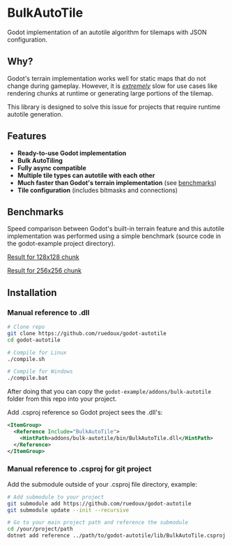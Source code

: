 # BulkAutoTile

Godot implementation of an autotile algorithm for tilemaps with JSON configuration.

## Why?

Godot's terrain implementation works well for static maps that do not change during gameplay. However, it is [_extremely_](#benchmarks) slow for use cases like rendering chunks at runtime or generating large portions of the tilemap.

This library is designed to solve this issue for projects that require runtime autotile generation.

## Features

- **Ready-to-use Godot implementation**
- **Bulk AutoTiling**
- **Fully async compatible**
- **Multiple tile types can autotile with each other**
- **Much faster than Godot's terrain implementation** (see [benchmarks](#benchmarks))
- **Tile configuration** (includes bitmasks and connections)

## Benchmarks

Speed comparison between Godot's built-in terrain feature and this autotile implementation was performed using a simple benchmark (source code in the godot-example project directory).

[Result for 128x128 chunk](https://github.com/ruedoux/godot-autotile/tree/main/godot-example/benchmark-result-128.txt)

[Result for 256x256 chunk](https://github.com/ruedoux/godot-autotile/tree/main/godot-example/benchmark-result-256.txt)

## Installation

### Manual reference to .dll

```bash
# Clone repo
git clone https://github.com/ruedoux/godot-autotile
cd godot-autotile

# Compile for Linux
./compile.sh

# Compile for Windows
./compile.bat
```

After doing that you can copy the `godot-example/addons/bulk-autotile` folder from this repo into your project.

Add .csproj reference so Godot project sees the .dll's:

```xml
<ItemGroup>
  <Reference Include="BulkAutoTile">
    <HintPath>addons/bulk-autotile/bin/BulkAutoTile.dll</HintPath>
  </Reference>
</ItemGroup>
```

### Manual reference to .csproj for git project

Add the submodule outside of your .csproj file directory, example:

```bash
# Add submodule to your project
git submodule add https://github.com/ruedoux/godot-autotile
git submodule update --init --recursive

# Go to your main project path and reference the submodule
cd /your/project/path
dotnet add reference ../path/to/godot-autotile/lib/BulkAutoTile.csproj
```
